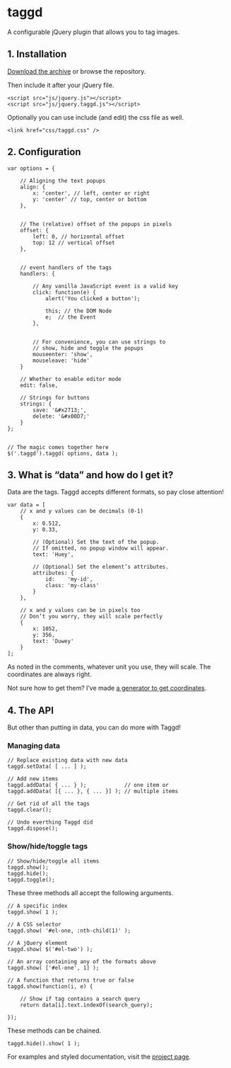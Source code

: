 taggd
=====

A configurable jQuery plugin that allows you to tag images.

## 1. Installation

[Download the archive](https://github.com/timseverien/taggd/archive/v2.0.1.zip) or browse the repository.

Then include it after your jQuery file.

	<script src="js/jquery.js"></script>
	<script src="js/jquery.taggd.js"></script>

Optionally you can use include (and edit) the css file as well.

	<link href="css/taggd.css" />

## 2. Configuration

	var options = {
		
		// Aligning the text popups
		align: {
			x: 'center', // left, center or right
			y: 'center'	// top,	center or bottom
		},
		
		
		// The (relative) offset of the popups in pixels
		offset: {
			left: 0, // horizontal offset
			top: 12	// vertical offset
		},
		
		
		// event handlers of the tags
		handlers: {
		
			// Any vanilla JavaScript event is a valid key
			click: function(e) {
				alert('You clicked a button');

				this; // the DOM Node
				e;	// the Event
			},
		
		
			// For convenience, you can use strings to
			// show, hide and toggle the popups
			mouseenter: 'show',
			mouseleave: 'hide'
		}
		
		// Whether to enable editor mode
		edit: false,
		
		// Strings for buttons
		strings: {
			save: '&#x2713;',
			delete: '&#x00D7;'
		}
	};
	

	// The magic comes together here
	$('.taggd').taggd( options, data );

## 3. What is “data” and how do I get it?

Data are the tags. Taggd accepts different formats, so pay close attention!

	var data = [
		// x and y values can be decimals (0-1)
		{
			x: 0.512,
			y: 0.33,
			
			// (Optional) Set the text of the popup.
			// If omitted, no popup window will appear.
			text: 'Huey',
			
			// (Optional) Set the element’s attributes.
			attributes: {
				id:    'my-id',
				class: 'my-class'
			}
		},
		
		// x and y values can be in pixels too
		// Don’t you worry, they will scale perfectly
		{
			x: 1052,
			y: 356,
			text: 'Duwey'
		}
	];

As noted in the comments, whatever unit you use, they will scale. The coordinates are always right.

Not sure how to get them? I’ve made [a generator to get coordinates](https://timseverien.com/projects/taggd/generator/).

## 4. The API

But other than putting in data, you can do more with Taggd!

### Managing data

	// Replace existing data with new data
	taggd.setData( [ ... ] );

	// Add new items
	taggd.addData( { ... } );            // one item or
	taggd.addData( [{ ... }, { ... }] ); // multiple items

	// Get rid of all the tags
	taggd.clear();

	// Undo everthing Taggd did
	taggd.dispose();

### Show/hide/toggle tags

	// Show/hide/toggle all items
	taggd.show();
	taggd.hide();
	taggd.toggle();

These three methods all accept the following arguments.

	// A specific index
	taggd.show( 1 );
	
	// A CSS selector
	taggd.show( '#el-one, :nth-child(1)' );
	
	// A jQuery element
	taggd.show( $('#el-two') );
	
	// An array containing any of the formats above
	taggd.show( ['#el-one', 1] );
	
	// A function that returns true or false
	taggd.show(function(i, e) {
		
		// Show if tag contains a search query
		return data[i].text.indexOf(search_query);
		
	});

These methods can be chained.

	taggd.hide().show( 1 );


For examples and styled documentation, visit the [project page](https://timseverien.com/projects/taggd/).